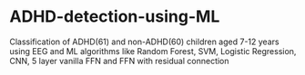 # ADHD-detection-using-ML 
Classification of ADHD(61) and non-ADHD(60) children aged 7-12 years using EEG and ML algorithms like Random Forest, SVM, Logistic Regression, CNN, 5 layer vanilla FFN and FFN with residual connection
